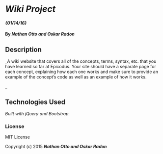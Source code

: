 # _Wiki Project_

####  _{01/14/16}_

#### By _Nathan Otto and Oskar Radon_

## Description

_A wiki website that covers all of the concepts, terms, syntax, etc. that you have learned so far at Epicodus. Your site should have a separate page for each concept, explaining how each one works and make sure to provide an example of the concept’s code as well as an example of how it works.

_

## Technologies Used

_Built with jQuery and Bootstrap._

### License

MIT License

Copyright (c) 2015 **_Nathan Otto and Oskar Radon_**
